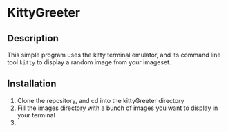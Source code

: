 # KittyGreeter

## Description
This simple program uses the kitty terminal emulator, and its command line tool `kitty` to display a random image from your imageset.



## Installation
1. Clone the repository, and cd into the kittyGreeter directory
2. Fill the images directory with a bunch of images you want to display in your terminal
3. 
